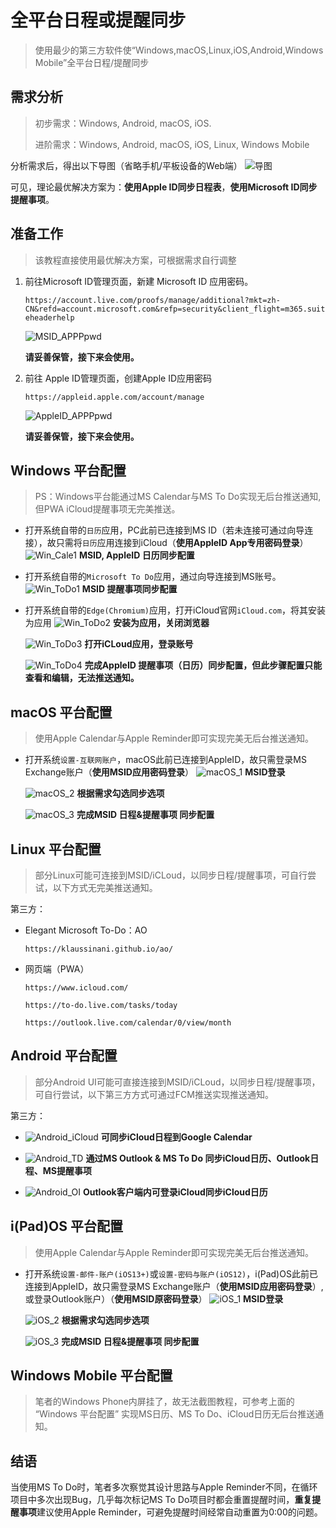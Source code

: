 # 全平台日程或提醒同步

> 使用最少的第三方软件使“Windows,macOS,Linux,iOS,Android,Windows Mobile”全平台日程/提醒同步 



## 需求分析

> 初步需求：Windows, Android, macOS, iOS.
>
> 进阶需求：Windows, Android, macOS, iOS, Linux, Windows Mobile

分析需求后，得出以下导图（省略手机/平板设备的Web端）
![导图](./-1_全平台日程或提醒同步.assets/xmind.jpg)

可见，理论最优解决方案为：**使用Apple ID同步日程表**，**使用Microsoft ID同步提醒事项**。




## 准备工作
>  该教程直接使用最优解决方案，可根据需求自行调整

1. 前往Microsoft ID管理页面，新建 Microsoft ID 应用密码。

    `https://account.live.com/proofs/manage/additional?mkt=zh-CN&refd=account.microsoft.com&refp=security&client_flight=m365.suiteheaderhelp`

    ![MSID_APPPpwd](./-1_全平台日程或提醒同步.assets/MSID.jpg)

    **请妥善保管，接下来会使用。**

2. 前往 Apple ID管理页面，创建Apple ID应用密码

    `https://appleid.apple.com/account/manage`

    ![AppleID_APPPpwd](./-1_全平台日程或提醒同步.assets/AppleID.jpg)

    **请妥善保管，接下来会使用。**



## Windows 平台配置

>  PS：Windows平台能通过MS Calendar与MS To Do实现无后台推送通知,但PWA iCloud提醒事项无完美推送。

* 打开系统自带的`日历`应用，PC此前已连接到MS ID（若未连接可通过向导连接），故只需将`日历`应用连接到iCloud（**使用AppleID App专用密码登录**）
    ![Win_Cale1](./-1_全平台日程或提醒同步.assets/Win_Cale1.jpg)
    **MSID, AppleID 日历同步配置**

* 打开系统自带的`Microsoft To Do`应用，通过向导连接到MS账号。
    ![Win_ToDo1](./-1_全平台日程或提醒同步.assets/Win_ToDo1.jpg)
    **MSID 提醒事项同步配置**

* 打开系统自带的`Edge(Chromium)`应用，打开iCloud官网`iCloud.com`，将其安装为应用
    ![Win_ToDo2](./-1_全平台日程或提醒同步.assets/Win_ToDo2.jpg)
    **安装为应用，关闭浏览器**

    ![Win_ToDo3](./-1_全平台日程或提醒同步.assets/Win_ToDo3.jpg)
    **打开iCLoud应用，登录账号**

    ![Win_ToDo4](./-1_全平台日程或提醒同步.assets/Win_ToDo4.jpg)
    **完成AppleID 提醒事项（日历）同步配置，但此步骤配置只能查看和编辑，无法推送通知。**



## macOS 平台配置

>  使用Apple Calendar与Apple Reminder即可实现完美无后台推送通知。

* 打开系统`设置-互联网账户`，macOS此前已连接到AppleID，故只需登录MS Exchange账户（**使用MSID应用密码登录**）
    ![macOS_1](./-1_全平台日程或提醒同步.assets/macOS_1.png)
    **MSID登录**

    ![macOS_2](./-1_全平台日程或提醒同步.assets/macOS_2.png)
    **根据需求勾选同步选项**

    ![macOS_3](./-1_全平台日程或提醒同步.assets/macOS_3.jpg)
    **完成MSID 日程&提醒事项 同步配置**



## Linux 平台配置

>  部分Linux可能可连接到MSID/iCLoud，以同步日程/提醒事项，可自行尝试，以下方式无完美推送通知。

第三方：

* Elegant Microsoft To-Do：AO 
  
    `https://klaussinani.github.io/ao/`

* 网页端（PWA）

    `https://www.icloud.com/`

    `https://to-do.live.com/tasks/today`

    `https://outlook.live.com/calendar/0/view/month`



## Android 平台配置

> 部分Android UI可能可直接连接到MSID/iCLoud，以同步日程/提醒事项，可自行尝试，以下第三方方式可通过FCM推送实现推送通知。

第三方：

*   ![Android_iCloud](./-1_全平台日程或提醒同步.assets/Android_iCloud.jpg)
    **可同步iCloud日程到Google Calendar**

*   ![Android_TD](./-1_全平台日程或提醒同步.assets/Android_TD.jpg)
    **通过MS Outlook & MS To Do 同步iCloud日历、Outlook日程、MS提醒事项**

*   ![Android_OI](./-1_全平台日程或提醒同步.assets/Android_OI.jpg)
    **Outlook客户端内可登录iCloud同步iCloud日历**



## i(Pad)OS 平台配置

> 使用Apple Calendar与Apple Reminder即可实现完美无后台推送通知。

* 打开系统`设置-邮件-账户(iOS13+)`或`设置-密码与账户(iOS12)`，i(Pad)OS此前已连接到AppleID，故只需登录MS Exchange账户（**使用MSID应用密码登录**）,或登录Outlook账户）（**使用MSID原密码登录**）
    ![iOS_1](./-1_全平台日程或提醒同步.assets/iOS_1.png)
    **MSID登录**

    ![iOS_2](./-1_全平台日程或提醒同步.assets/iOS_2.png)
    **根据需求勾选同步选项**

    ![iOS_3](./-1_全平台日程或提醒同步.assets/iOS_3.png)
    **完成MSID 日程&提醒事项 同步配置**



## Windows Mobile 平台配置

> 笔者的Windows Phone内屏挂了，故无法截图教程，可参考上面的 “Windows 平台配置” 实现MS日历、MS To Do、iCloud日历无后台推送通知。


## 结语
当使用MS To Do时，笔者多次察觉其设计思路与Apple Reminder不同，在循环项目中多次出现Bug，几乎每次标记MS To Do项目时都会重置提醒时间，**重复提醒事项**建议使用Apple Reminder，可避免提醒时间经常自动重置为0:00的问题。

